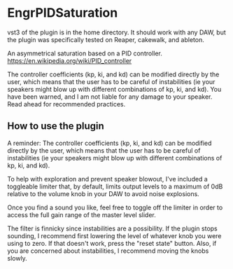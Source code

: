 # EngrPIDSaturation

vst3 of the plugin is in the home directory. It should work with any DAW, but the plugin was specifically tested on Reaper, cakewalk, and ableton.

An asymmetrical saturation based on a PID controller.
https://en.wikipedia.org/wiki/PID_controller

The controller coefficients (kp, ki, and kd) can be modified directly by the user, which means that the user has to be careful of instabilities (ie your speakers might blow up with different combinations of kp, ki, and kd). You have been warned, and I am not liable for any damage to your speaker. Read ahead for recommended practices.

## How to use the plugin

A reminder: The controller coefficients (kp, ki, and kd) can be modified directly by the user, which means that the user has to be careful of instabilities (ie your speakers might blow up with different combinations of kp, ki, and kd).

To help with exploration and prevent speaker blowout, I've included a toggleable limiter that, by default, limits output levels to a maximum of 0dB relative to the volume knob in your DAW to avoid noise explosions.

Once you find a sound you like, feel free to toggle off the limiter in order to access the full gain range of the master level slider.

The filter is finnicky since instabilities are a possibility. If the plugin stops sounding, I recommend first lowering the level of whatever knob you were using to zero. If that doesn't work, press the "reset state" button. Also, if you are concerned about instabilities, I recommend moving the knobs slowly.
